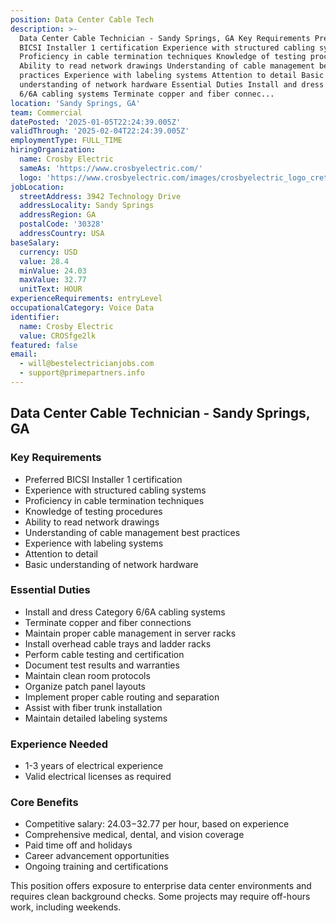```yaml
---
position: Data Center Cable Tech
description: >-
  Data Center Cable Technician - Sandy Springs, GA Key Requirements Preferred
  BICSI Installer 1 certification Experience with structured cabling systems
  Proficiency in cable termination techniques Knowledge of testing procedures
  Ability to read network drawings Understanding of cable management best
  practices Experience with labeling systems Attention to detail Basic
  understanding of network hardware Essential Duties Install and dress Category
  6/6A cabling systems Terminate copper and fiber connec...
location: 'Sandy Springs, GA'
team: Commercial
datePosted: '2025-01-05T22:24:39.005Z'
validThrough: '2025-02-04T22:24:39.005Z'
employmentType: FULL_TIME
hiringOrganization:
  name: Crosby Electric
  sameAs: 'https://www.crosbyelectric.com/'
  logo: 'https://www.crosbyelectric.com/images/crosbyelectric_logo_crete.png'
jobLocation:
  streetAddress: 3942 Technology Drive
  addressLocality: Sandy Springs
  addressRegion: GA
  postalCode: '30328'
  addressCountry: USA
baseSalary:
  currency: USD
  value: 28.4
  minValue: 24.03
  maxValue: 32.77
  unitText: HOUR
experienceRequirements: entryLevel
occupationalCategory: Voice Data
identifier:
  name: Crosby Electric
  value: CROSfge2lk
featured: false
email:
  - will@bestelectricianjobs.com
  - support@primepartners.info
---
```




## Data Center Cable Technician - Sandy Springs, GA

### Key Requirements
- Preferred BICSI Installer 1 certification
- Experience with structured cabling systems
- Proficiency in cable termination techniques
- Knowledge of testing procedures
- Ability to read network drawings
- Understanding of cable management best practices
- Experience with labeling systems
- Attention to detail
- Basic understanding of network hardware

### Essential Duties
- Install and dress Category 6/6A cabling systems
- Terminate copper and fiber connections
- Maintain proper cable management in server racks
- Install overhead cable trays and ladder racks
- Perform cable testing and certification
- Document test results and warranties
- Maintain clean room protocols
- Organize patch panel layouts
- Implement proper cable routing and separation
- Assist with fiber trunk installation
- Maintain detailed labeling systems

### Experience Needed
- 1-3 years of electrical experience
- Valid electrical licenses as required

### Core Benefits
- Competitive salary: $24.03-$32.77 per hour, based on experience
- Comprehensive medical, dental, and vision coverage
- Paid time off and holidays
- Career advancement opportunities
- Ongoing training and certifications

This position offers exposure to enterprise data center environments and requires clean background checks. Some projects may require off-hours work, including weekends.
